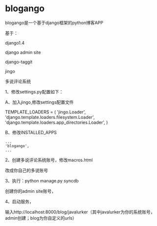 blogango
========
blogango是一个基于django框架的python博客APP

基于：

django1.4

django admin site

django-taggit

jingo

多说评论系统

1、修改settings.py配置如下：

A、加入jingo,修改settings配置文件

TEMPLATE_LOADERS = (
  'jingo.Loader',
    'django.template.loaders.filesystem.Loader',
    'django.template.loaders.app_directories.Loader',
)


B、修改INSTALLED_APPS

	...
	'blogango',
	...
	

2、创建多说评论系统账号，修改macros.html

<!-- Duoshuo Comment BEGIN -->
<div class="ds-thread" data-thread-key="0" data-title="{{ title }}"></div>
<script type="text/javascript">
var duoshuoQuery = {short_name:"d4blog"};
</script>
<script type="text/javascript" src="http://static.duoshuo.com/embed.js" async="true"></script>
<!-- Duoshuo Comment END -->

改成你自己的多说账号


3、执行：python manage.py syncdb

创建你的admin site账号，

4、启动服务，

输入http://localhost:8000/blog/javalurker（其中javalurker为你的系统账号，admin创建；blog为你自定义的urls）
